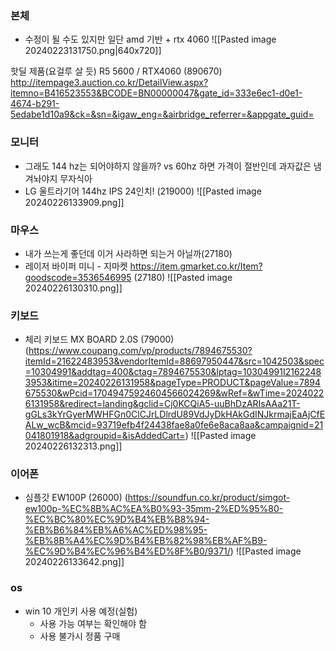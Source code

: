 ### 본체
- 수정이 될 수도 있지만 일단 amd 기반 + rtx 4060
![[Pasted image 20240223131750.png|640x720]]

핫딜 제품(요걸루 살 듯)
R5 5600 / RTX4060 (890670)
http://itempage3.auction.co.kr/DetailView.aspx?itemno=B416523553&BCODE=BN00000047&gate_id=333e6ec1-d0e1-4674-b291-5edabe1d10a9&ck=&sn=&igaw_eng=&airbridge_referrer=&appgate_guid=
### 모니터
- 그래도 144 hz는 되어야하지 않을까? vs 60hz 하면 가격이 절반인데 과자값은 냄겨놔야지 무자식아
- LG 울트라기어 144hz IPS 24인치! (219000)
  ![[Pasted image 20240226133909.png]]
### 마우스
- 내가 쓰는게 좋던데 이거 사라하면 되는거 아닐까(27180)
- 레이저 바이퍼 미니 - 지마켓 https://item.gmarket.co.kr/Item?goodscode=3536546995 (27180)
  ![[Pasted image 20240226130310.png]]
### 키보드
- 체리 키보드 MX BOARD 2.0S (79000)
  (https://www.coupang.com/vp/products/7894675530?itemId=21622483953&vendorItemId=88697950447&src=1042503&spec=10304991&addtag=400&ctag=7894675530&lptag=10304991I21622483953&itime=20240226131958&pageType=PRODUCT&pageValue=7894675530&wPcid=17049475924604566024269&wRef=&wTime=20240226131958&redirect=landing&gclid=Cj0KCQiA5-uuBhDzARIsAAa21T-gGLs3kYrGyerMWHFGn0ClCJrLDlrdU89VdJyDkHAkGdINJkrmajEaAjCfEALw_wcB&mcid=93719efb4f24438fae8a0fe6e8aca8aa&campaignid=21041801918&adgroupid=&isAddedCart=)    ![[Pasted image 20240226132313.png]]
### 이어폰
- 심플갓 EW100P (26000)
  (https://soundfun.co.kr/product/simgot-ew100p-%EC%8B%AC%EA%B0%93-35mm-2%ED%95%80-%EC%BC%80%EC%9D%B4%EB%B8%94-%EB%B6%84%EB%A6%AC%ED%98%95-%EB%8B%A4%EC%9D%B4%EB%82%98%EB%AF%B9-%EC%9D%B4%EC%96%B4%ED%8F%B0/9371/)  ![[Pasted image 20240226133642.png]]
### os
- win 10 개인키 사용 예정(실험)
	- 사용 가능 여부는 확인해야 함
	- 사용 불가시 정품 구매 


